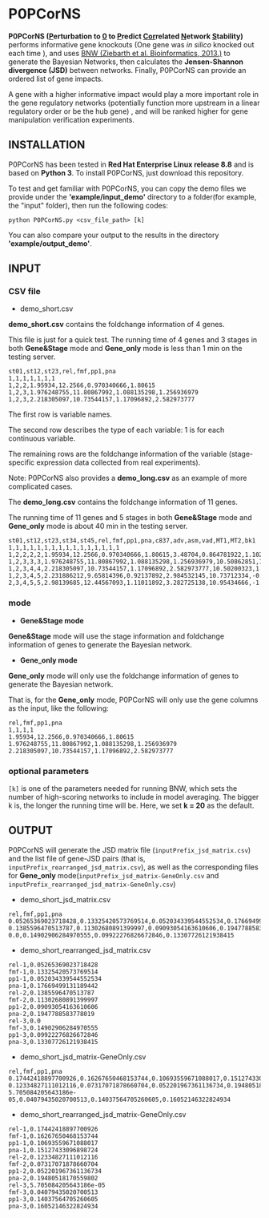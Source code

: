 # P0PCorNS
**P0PCorNS (<ins>P</ins>erturbation to <ins>0</ins> to <ins>P</ins>redict <ins>Cor</ins>related <ins>N</ins>etwork <ins>S</ins>tability)** performs informative gene knockouts (One gene was *in silico* knocked out each time ), and uses [BNW (Ziebarth et al. Bioinformatics, 2013.)](https://academic.oup.com/bioinformatics/article/29/21/2801/195868) to generate the Bayesian Networks, then calculates the **Jensen-Shannon divergence (JSD)** between networks. Finally, P0PCorNS can provide an ordered list of gene impacts.

A gene with a higher informative impact would play a more important role in the gene regulatory networks (potentially function more upstream in a linear regulatory order or be the hub gene) , and will be ranked higher for gene manipulation verification experiments. 
## INSTALLATION

P0PCorNS has been tested in **Red Hat Enterprise Linux release 8.8** and is based on **Python 3**.
To install P0PCorNS, just download this repository.


To test and get familiar with P0PCorNS, you can copy the demo files we provide under the **'example/input_demo'** directory to a folder(for example, the "input" folder), then run the following codes:
```
python P0PCorNS.py <csv_file_path> [k]
```
You can also compare your output to the results in the directory **'example/output_demo'**.

## INPUT
### CSV file
- demo_short.csv

**demo_short.csv** contains the foldchange information of 4 genes.

This file is just for a quick test. The running time of 4 genes and 3 stages in both **Gene&Stage** mode and **Gene_only** mode is less than 1 min on the testing server.
```
st01,st12,st23,rel,fmf,pp1,pna
1,1,1,1,1,1,1
1,2,2,1.95934,12.2566,0.970340666,1.80615
1,2,3,1.976248755,11.80867992,1.088135298,1.256936979
1,2,3,2.218305097,10.73544157,1.17096892,2.582973777
```
The first row is variable names.

The second row describes the type of each variable: 1 is for each continuous variable.

The remaining rows are the foldchange information of the variable (stage-specific expression data collected from real experiments).

Note: P0PCorNS also provides a **demo_long.csv** as an example of more complicated cases.

The **demo_long.csv** contains the foldchange information of 11 genes.

The running time of 11 genes and 5 stages in both **Gene&Stage** mode and **Gene_only** mode is about 40 min in the testing server.
```
st01,st12,st23,st34,st45,rel,fmf,pp1,pna,c837,adv,asm,vad,MT1,MT2,bk1
1,1,1,1,1,1,1,1,1,1,1,1,1,1,1,1
1,2,2,2,2,1.95934,12.2566,0.970340666,1.80615,3.48704,0.864781922,1.10295,1.39447,1.750521515,1.98014,0.32091
1,2,3,3,3,1.976248755,11.80867992,1.088135298,1.256936979,10.50862851,1.101398661,1.302777735,1.515060619,1.190752282,1.526687561,0.559462795
1,2,3,4,4,2.218305097,10.73544157,1.17096892,2.582973777,10.50200323,1.036128621,1.662780757,2.321259143,0.020534607,1.393654735,0.806710002
1,2,3,4,5,2.231886212,9.65814396,0.92137892,2.984532145,10.73712334,-0.115881132,1.589796151,2.67546936,-0.149555393,1.978355461,-0.494486519
2,3,4,5,5,2.98139685,12.44567093,1.11011892,3.282725138,10.95434666,-1.650521132,1.879659864,2.480042579,1.524784607,2.594232992,-0.728818972
```

### mode
- **Gene&Stage mode**

**Gene&Stage** mode will use the stage information and foldchange information of genes to generate the Bayesian network.
- **Gene_only mode**

**Gene_only** mode will only use the foldchange information of genes to generate the Bayesian network.

That is, for the **Gene_only** mode, P0PCorNS will only use the gene columns as the input, like the following:
```
rel,fmf,pp1,pna
1,1,1,1
1.95934,12.2566,0.970340666,1.80615
1.976248755,11.80867992,1.088135298,1.256936979
2.218305097,10.73544157,1.17096892,2.582973777
```


### optional parameters
`[k]` is one of the parameters needed for running BNW, which sets the number of high-scoring networks to include in model averaging. The bigger k is, the longer the running time will be. Here, we set **k = 20** as the default.

## OUTPUT
P0PCorNS will generate the JSD matrix file (`inputPrefix_jsd_matrix.csv`) and the list file of gene-JSD pairs (that is, `inputPrefix_rearranged_jsd_matrix.csv`), as well as the corresponding files for **Gene_only** mode(`inputPrefix_jsd_matrix-GeneOnly.csv` and `inputPrefix_rearranged_jsd_matrix-GeneOnly.csv`)
- demo_short_jsd_matrix.csv
```
rel,fmf,pp1,pna
0.05265369023718428,0.13325420573769514,0.052034339544552534,0.17669499131189442
0.1385596470513787,0.11302680891399997,0.09093054163610606,0.1947788583778019
0.0,0.14902906284970555,0.09922276826672846,0.13307726121938415
```
- demo_short_rearranged_jsd_matrix.csv
```
rel-1,0.05265369023718428
fmf-1,0.13325420573769514
pp1-1,0.052034339544552534
pna-1,0.17669499131189442
rel-2,0.1385596470513787
fmf-2,0.11302680891399997
pp1-2,0.09093054163610606
pna-2,0.1947788583778019
rel-3,0.0
fmf-3,0.14902906284970555
pp1-3,0.09922276826672846
pna-3,0.13307726121938415
```
- demo_short_jsd_matrix-GeneOnly.csv
```
rel,fmf,pp1,pna
0.17442418897700926,0.16267650468153744,0.10693559671088017,0.15127433096898724
0.12334827111012116,0.07317071878660704,0.052201967361136734,0.19480518170559802
5.705084205643186e-05,0.04079435020700513,0.14037564705260605,0.16052146322824934
```
- demo_short_rearranged_jsd_matrix-GeneOnly.csv
```
rel-1,0.17442418897700926
fmf-1,0.16267650468153744
pp1-1,0.10693559671088017
pna-1,0.15127433096898724
rel-2,0.12334827111012116
fmf-2,0.07317071878660704
pp1-2,0.052201967361136734
pna-2,0.19480518170559802
rel-3,5.705084205643186e-05
fmf-3,0.04079435020700513
pp1-3,0.14037564705260605
pna-3,0.16052146322824934
```





